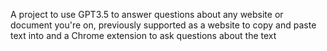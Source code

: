 A project to use GPT3.5 to answer questions about any website or document you're on, previously supported as a website to copy and paste text into and a Chrome extension to ask questions about the text

